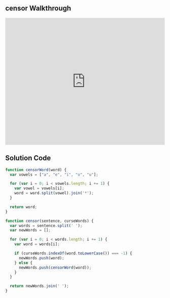 ## censor Walkthrough

<iframe src="https://player.vimeo.com/video/214900865" width="100%" height="400" frameborder="0" webkitallowfullscreen mozallowfullscreen allowfullscreen></iframe>

## Solution Code

```js
function censorWord(word) {
  var vowels = ["a", "e", "i", "o", "u"];

  for (var i = 0; i < vowels.length; i += 1) {
    var vowel = vowels[i];
    word = word.split(vowel).join('*');
  }

  return word;
}

function censor(sentence, curseWords) {
  var words = sentence.split(' ');
  var newWords = [];

  for (var i = 0; i < words.length; i += 1) {
    var word = words[i];

    if (curseWords.indexOf(word.toLowerCase()) === -1) {
      newWords.push(word);
    } else {
      newWords.push(censorWord(word));
    }
  }

  return newWords.join(' ');
}
```
